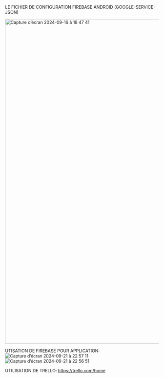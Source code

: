 LE FICHIER DE CONFIGURATION FIREBASE ANDROID (GOOGLE-SERVICE-JSON)

<img width="1064" alt="Capture d’écran 2024-09-16 à 18 47 41" src="https://github.com/user-attachments/assets/7a588dc8-733c-417b-8f1b-f306b39e47df">

UTISATION DE FIREBASE POUR APPLICATION:
![Capture d’écran 2024-09-21 à 22 57 11](https://github.com/user-attachments/assets/78c024d8-91c4-4766-bd51-2685a5636b90)
![Capture d’écran 2024-09-21 à 22 56 51](https://github.com/user-attachments/assets/ee18e63f-5e68-4b6e-bc02-b0423ddb17af)

UTILISATION DE TRELLO:
https://trello.com/home
